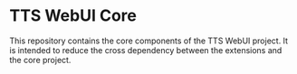 # TTS WebUI Core

This repository contains the core components of the TTS WebUI project.
It is intended to reduce the cross dependency between the extensions and the core project.
